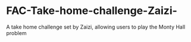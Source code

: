 # FAC-Take-home-challenge-Zaizi-
A take home challenge set by Zaizi, allowing users to play the Monty Hall problem
